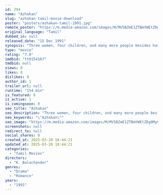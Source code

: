 ```yaml
---
id: 294
name: "Azhakan"
slug: "azhakan-tamil-movie-download"
poster: "posters/azhakan-tamil-1991.jpg"
remote_poster: "https://m.media-amazon.com/images/M/MV5BZmE1ZTBmYWEtZDg0My00MmI2LTgyNTUtYzg4Yzk0NzNiYmEwXkEyXkFqcGc@._V1_SX300.jpg"
original_language: "Tamil"
dubbed_in: null
released_date: "15 Dec 1991"
synopsis: "Three women, four children, and many more people besides have deep love for a hotel owner, yet choosing the right partner for this man takes some doing."
type: "movie"
rating: "7.0"
imdbid: "tt0154167"
tmdbid: null
views: 0
likes: 0
dislikes: 0
author_id: 1
trailer_url: null
runtime: "154 min"
is_featured: 0
is_active: 1
is_comingsoon: 0
seo_title: "Azhakan"
seo_description: "Three women, four children, and many more people besides have deep love for a hotel owner, yet choosing the right partner for this man takes some doing."
seo_keywords: "\"Azhakan\""
seo_image: "https://m.media-amazon.com/images/M/MV5BZmE1ZTBmYWEtZDg0My00MmI2LTgyNTUtYzg4Yzk0NzNiYmEwXkEyXkFqcGc@._V1_SX300.jpg"
screenshots: null
redirect_to: null
social_shares: 0
created_at: 2025-03-20 18:44:21
updated_at: 2025-03-20 18:44:21
categories:
  - "Tamil Movies"
directors:
  - "K. Balachander"
genres:
  - "Drama"
  - "Romance"
years:
  - "1991"
---
```

